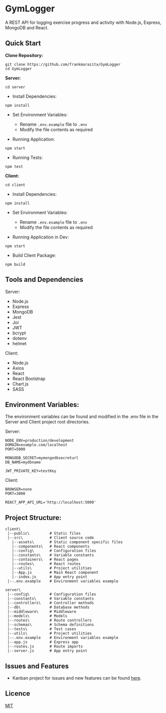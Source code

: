 # GymLogger
A REST API for logging exercise progress and activity with Node.js, Express, MongoDB and React.

## Quick Start

**Clone Repository:**
```
git clone https://github.com/frankmarazita/GymLogger
cd GymLogger
```

**Server:**

```
cd server
```

- Install Dependencies:
```
npm install
```

- Set Environment Variables:
    - Rename `.env.example` file to `.env`
    - Modify the file contents as required

- Running Application:
```
npm start
```

- Running Tests:
```
npm test
```

**Client:**

```
cd client
```

- Install Dependencies:
```
npm install
```

- Set Environment Variables:
    - Rename `.env.example` file to `.env`
    - Modify the file contents as required

- Running Application in Dev:
```
npm start
```

- Build Client Package:
```
npm build
```

## Tools and Dependencies
Server:
- Node.js
- Express
- MongoDB
- Jest
- Joi
- JWT
- bcrypt
- dotenv
- helmet

Client:
- Node.js
- Axios
- React
- React Bootstrap
- Chart.js
- SASS

## Environment Variables:

The environment variables can be found and modified in the .env file in the Server and Client project root directories.

Server:

```
NODE_ENV=production/development
DOMAIN=example.com/localhost
PORT=5000

MONGODB_SECRET=mymongodbsecreturl
DB_NAME=mydbname

JWT_PRIVATE_KEY=testKey
```

Client:

```
BROWSER=none
PORT=3000

REACT_APP_API_URL='http://localhost:5000'
```

## Project Structure:

```
client\
 |--public\         # Static files
 |--src\            # Client source code
   |--assets\       # Static component specific files
   |--components\   # React components
   |--config\       # Configuration files
   |--constants\    # Variable constants
   |--containers\   # React pages
   |--routes\       # React routes
   |--utils\        # Project utilities
   |--App.js        # Main React component
   |--index.js      # App entry point
 |--.env.example    # Environment variables example

server\
 |--config\         # Configuration files
 |--constants\      # Variable constants
 |--controllers\    # Controller methods
 |--db\             # Database methods
 |--middleware\     # Middleware
 |--models\         # Models
 |--routes\         # Route controllers
 |--schemas\        # Schema definitions
 |--tests\          # Test cases
 |--utils\          # Project utilities
 |--.env.example    # Environment variables example
 |--app.js          # Express app
 |--routes.js       # Route imports
 |--server.js       # App entry point
```

## Issues and Features

- Kanban project for issues and new features can be found [here](https://github.com/frankmarazita/GymLogger/projects/1).

## Licence
[MIT](LICENSE)